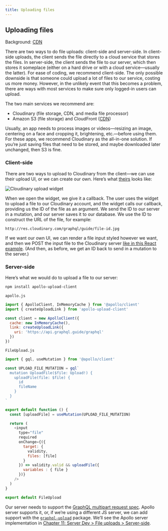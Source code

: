 ```yaml
---
title: Uploading files
---
```


## Uploading files

Background: [CDN](../background/cdn.md)

There are two ways to do file uploads: client-side and server-side. In client-side uploads, the client sends the file directly to a cloud service that stores the files. In server-side, the client sends the file to our server, which then stores it someplace (either on a hard drive or with a cloud service—usually the latter). For ease of coding, we recommend client-side. The only possible downside is that someone could upload a lot of files to our service, costing us more money. However, in the unlikely event that this becomes a problem, there are ways with most services to make sure only logged-in users can upload.

The two main services we recommend are: 

- Cloudinary (file storage, CDN, and media file processor)
- Amazon S3 (file storage) and CloudFront ([CDN](../background/cdn.md))

Usually, an app needs to process images or videos—resizing an image, centering on a face and cropping it, brightening, etc.—before using them. For these apps, we recommend Cloudinary as the all-in-one solution. If you’re just saving files that need to be stored, and maybe downloaded later unchanged, then S3 is fine.

### Client-side

There are two ways to upload to Cloudinary from the client—we can use their upload UI, or we can create our own. Here’s what [theirs](https://cloudinary.com/documentation/upload_widget) looks like:

![Cloudinary upload widget](../img/cloudinary-upload-widget.jpg)

When we open the widget, we give it a callback. The user uses the widget to upload a file to our Cloudinary account, and the widget calls our callback, providing us the ID of the file as an argument. We send the ID to our server in a mutation, and our server saves it to our database. We use the ID to construct the URL of the file, for example:

```
http://res.cloudinary.com/graphql/guide/file-id.jpg
```

If we want our own UI, we can render a file input styled however we want, and then we POST the input file to the Cloudinary server [like in this React example](https://github.com/cloudinary/cloudinary-react/blob/f83e4e561f9709268afbe11812f116f382cc117f/samples/photo_album/src/components/PhotosUploader.js#L99-L119). (And then, as before, we get an ID back to send in a mutation to the server.)

### Server-side

Here’s what we would do to upload a file to our server:

```sh
npm install apollo-upload-client
```

`apollo.js`

```js
import { ApolloClient, InMemoryCache } from '@apollo/client'
import { createUploadLink } from 'apollo-upload-client'

const client = new ApolloClient({
  cache: new InMemoryCache(),
  link: createUploadLink({
    uri: 'https://api.graphql.guide/graphql'
  })
})
```

`FileUpload.js`

```js
import { gql, useMutation } from '@apollo/client'

const UPLOAD_FILE_MUTATION = gql`
  mutation UploadFile($file: Upload!) {
    uploadFile(file: $file) {
      id
      fileName
    }
  }
`

export default function () {
  const [uploadFile] = useMutation(UPLOAD_FILE_MUTATION)

  return (
    <input
      type="file"
      required
      onChange={({
        target: {
          validity,
          files: [file]
        }
      }) => validity.valid && uploadFile({ 
        variables : { file } 
      })}
    />
  )
}

export default FileUpload
```

Our server needs to support the [GraphQL multipart request spec](https://github.com/jaydenseric/graphql-multipart-request-spec#server). Apollo server supports it, or, if we’re using a different JS server, we can add support with the [`graphql-upload`](https://github.com/jaydenseric/graphql-upload) package. We’ll see the Apollo server implementation in [Chapter 11: Server Dev > File uploads > Server-side](../server/#server-side).

